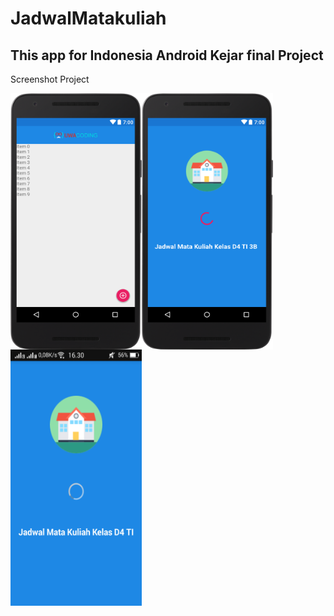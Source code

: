 # JadwalMatakuliah
## This app for Indonesia Android Kejar final Project
<p>Screenshot Project</p>
<img src="layout-2017-04-25-144559.png" width="210" height="410" align="left"/>
<img src="layout-2017-04-25-145515.png" width="210" height="410" align="left"/>
<img src="Screenshot_2017-04-25-16-30-37-675.png" width="210" height="410" align="left"/>


